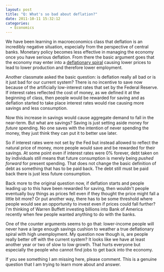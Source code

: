 ```yaml
---
layout: post
title: "Q: What's so bad about deflation?"
date: 2011-10-11 15:32:12
categories:
  - Economics
---
```


We have been learning in macroeconomics class that deflation is an incredibly negative situation, especially from the perspective of central banks. Monetary policy becomes less effective in managing the economy once you have serious deflation. From there the basic argument goes that the economy may enter into a <a href="http://en.wikipedia.org/wiki/Deflation#Deflationary_spiral">deflationary spiral</a> causing lower prices to lead to lower production and therefore lower employment.

Another classmate asked the basic question: is deflation really all bad or is it just bad for our current system? There is no incentive to save now because of the artificially low-interest rates that set by the Federal Reserve. If interest rates reflected the cost of money, as we defined it at the beginning of class, then people would be rewarded for saving and as deflation started to take place interest rates would rise causing more savings and less consumption.

Now this increase in savings would cause aggregate demand to fall in the near-term. But what are savings? Saving is just setting aside money for <em>future</em> spending. No one saves with the intention of never spending the money, they just think they can put it to better use later.

So if interest rates were not set by the Fed but instead allowed to reflect the natural price of money, more people would save and be rewarded for their savings. At some point even if interest rates were 0% forever, debt taken on by individuals still means that future consumption is merely being <em>pushed forward</em> for present spending. That does not change the basic definition of debt as something that has to be paid back. The debt still must be paid back there is just less future consumption.

Back more to the original question now, if deflation starts and people leading up to this have been rewarded for saving, then wouldn't people eventually buy things as prices fell even if they thought the price might fall a little bit more? Or put another way, there has to be some threshold where people would see an opportunity to invest even if prices could fall further? I'm thinking of Warren Buffett investing billions into Bank of America recently when few people wanted anything to do with the banks.

One of the counter arguments seems to go that: lower-income people will never have a large enough savings cushion to weather a true deflationary spiral with high unemployment. My question now though is, are people really better off with the current system? It looks like we have at least another year or two of slow to low growth. That hurts everyone but especially the people who cannot find jobs to get back into the economy.

If you see something I am missing here, please comment. This is a genuine question that I am trying to learn more about and answer.